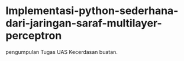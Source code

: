 # Implementasi-python-sederhana-dari-jaringan-saraf-multilayer-perceptron
pengumpulan Tugas UAS Kecerdasan buatan. 
